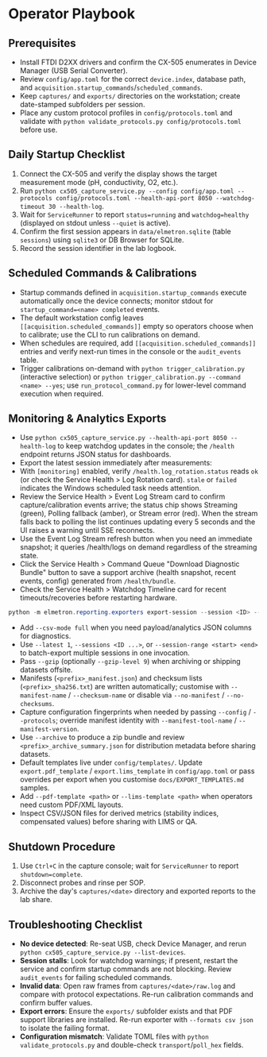 ﻿# Operator Playbook

## Prerequisites
- Install FTDI D2XX drivers and confirm the CX-505 enumerates in Device Manager (USB Serial Converter).
- Review `config/app.toml` for the correct `device.index`, database path, and `acquisition.startup_commands`/`scheduled_commands`.
- Keep `captures/` and `exports/` directories on the workstation; create date-stamped subfolders per session.
- Place any custom protocol profiles in `config/protocols.toml` and validate with `python validate_protocols.py config/protocols.toml` before use.

## Daily Startup Checklist
1. Connect the CX-505 and verify the display shows the target measurement mode (pH, conductivity, O2, etc.).
2. Run `python cx505_capture_service.py --config config/app.toml --protocols config/protocols.toml --health-api-port 8050 --watchdog-timeout 30 --health-log`.
3. Wait for `ServiceRunner` to report `status=running` and `watchdog=healthy` (displayed on stdout unless `--quiet` is active).
4. Confirm the first session appears in `data/elmetron.sqlite` (table `sessions`) using `sqlite3` or DB Browser for SQLite.
5. Record the session identifier in the lab logbook.

## Scheduled Commands & Calibrations
- Startup commands defined in `acquisition.startup_commands` execute automatically once the device connects; monitor stdout for `startup_command=<name> completed` events.
- The default workstation config leaves `[[acquisition.scheduled_commands]]` empty so operators choose when to calibrate; use the CLI to run calibrations on demand.
- When schedules are required, add `[[acquisition.scheduled_commands]]` entries and verify next-run times in the console or the `audit_events` table.
- Trigger calibrations on-demand with `python trigger_calibration.py` (interactive selection) or `python trigger_calibration.py --command <name> --yes`; use `run_protocol_command.py` for lower-level command execution when required.

## Monitoring & Analytics Exports
- Use `python cx505_capture_service.py --health-api-port 8050 --health-log` to keep watchdog updates in the console; the `/health` endpoint returns JSON status for dashboards.
- Export the latest session immediately after measurements:
- With `[monitoring]` enabled, verify `/health.log_rotation.status` reads `ok` (or check the Service Health > Log Rotation card). `stale` or `failed` indicates the Windows scheduled task needs attention.
- Review the Service Health > Event Log Stream card to confirm capture/calibration events arrive; the status chip shows Streaming (green), Polling fallback (amber), or Stream error (red). When the stream falls back to polling the list continues updating every 5 seconds and the UI raises a warning until SSE reconnects.
- Use the Event Log Stream refresh button when you need an immediate snapshot; it queries /health/logs on demand regardless of the streaming state.
- Click the Service Health > Command Queue "Download Diagnostic Bundle" button to save a support archive (health snapshot, recent events, config) generated from `/health/bundle`.
- Check the Service Health > Watchdog Timeline card for recent timeouts/recoveries before restarting hardware.
```powershell
python -m elmetron.reporting.exporters export-session --session <ID> --formats csv json pdf --outdir exports/$(Get-Date -Format 'yyyyMMdd_HHmm')
```
- Add `--csv-mode full` when you need payload/analytics JSON columns for diagnostics.
- Use `--latest 1`, `--sessions <ID ...>`, or `--session-range <start> <end>` to batch-export multiple sessions in one invocation.
- Pass `--gzip` (optionally `--gzip-level 9`) when archiving or shipping datasets offsite.
- Manifests (`<prefix>_manifest.json`) and checksum lists (`<prefix>_sha256.txt`) are written automatically; customise with `--manifest-name` / `--checksum-name` or disable via `--no-manifest` / `--no-checksums`.
- Capture configuration fingerprints when needed by passing `--config` / `--protocols`; override manifest identity with `--manifest-tool-name` / `--manifest-version`.
- Use `--archive` to produce a zip bundle and review `<prefix>_archive_summary.json` for distribution metadata before sharing datasets.
- Default templates live under `config/templates/`. Update `export.pdf_template` / `export.lims_template` in `config/app.toml` or pass overrides per export when you customise `docs/EXPORT_TEMPLATES.md` samples.
- Add `--pdf-template <path>` or `--lims-template <path>` when operators need custom PDF/XML layouts.
- Inspect CSV/JSON files for derived metrics (stability indices, compensated values) before sharing with LIMS or QA.

## Shutdown Procedure
1. Use `Ctrl+C` in the capture console; wait for `ServiceRunner` to report `shutdown=complete`.
2. Disconnect probes and rinse per SOP.
3. Archive the day's `captures/<date>` directory and exported reports to the lab share.

## Troubleshooting Checklist
- **No device detected**: Re-seat USB, check Device Manager, and rerun `python cx505_capture_service.py --list-devices`.
- **Session stalls**: Look for watchdog warnings; if present, restart the service and confirm startup commands are not blocking. Review `audit_events` for failing scheduled commands.
- **Invalid data**: Open raw frames from `captures/<date>/raw.log` and compare with protocol expectations. Re-run calibration commands and confirm buffer values.
- **Export errors**: Ensure the `exports/` subfolder exists and that PDF support libraries are installed. Re-run exporter with `--formats csv json` to isolate the failing format.
- **Configuration mismatch**: Validate TOML files with `python validate_protocols.py` and double-check `transport`/`poll_hex` fields.






